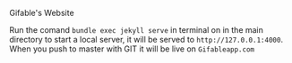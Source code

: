 Gifable's Website

Run the comand `bundle exec jekyll serve` in terminal on in the main directory to start a local server,
it will be served to `http://127.0.0.1:4000`. When you push to master with GIT it will be live on `Gifableapp.com`

